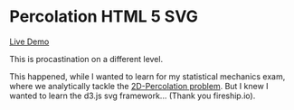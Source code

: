 Percolation HTML 5 SVG
===

[Live Demo](https://the-ludwig.github.io/perculation/)

This is procastination on a different level.

This happened, while I wanted to learn for my statistical mechanics exam, where 
we analytically tackle the [2D-Percolation problem](https://en.wikipedia.org/wiki/Percolation_theory).
But I knew I wanted to learn the d3.js 
svg framework... (Thank you fireship.io).

